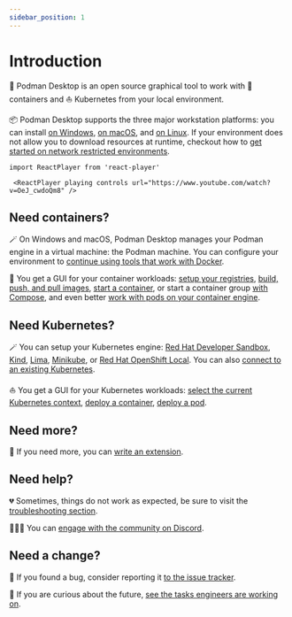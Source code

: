```yaml
---
sidebar_position: 1
---
```


# Introduction

🦭 Podman Desktop is an open source graphical tool to work with 🦭 containers and :sailboat: Kubernetes from your local environment.

📦 Podman Desktop supports the three major workstation platforms: you can install [on Windows](/docs/installation/windows-install), [on macOS](/docs/installation/macos-install), and [on Linux](/docs/installation/linux-install).
If your environment does not allow you to download resources at runtime, checkout how to [get started on network restricted environments](/docs/proxy).

```mdx-code-block
import ReactPlayer from 'react-player'

 <ReactPlayer playing controls url="https://www.youtube.com/watch?v=OeJ_cwdoQm8" />
```

## Need containers?

🪄 On Windows and macOS, Podman Desktop manages your Podman engine in a virtual machine: the Podman machine.
You can configure your environment to [continue using tools that work with Docker](/docs/migrating-from-docker).

🦭 You get a GUI for your container workloads: [setup your registries](/docs/containers/registries), [build, push, and pull images](/docs/containers/images), [start a container](/docs/containers/starting-a-container), or start a container group [with Compose](/docs/compose), and even better [work with pods on your container engine](/docs/containers/creating-a-pod).

## Need Kubernetes?

🪄 You can setup your Kubernetes engine: [Red Hat Developer Sandbox](/docs/openshift/developer-sandbox), [Kind](/docs/kind), [Lima](/docs/lima), [Minikube](/docs/minikube), or [Red Hat OpenShift Local](/docs/openshift/openshift-local).
You can also [connect to an existing Kubernetes](/docs/kubernetes/existing-kubernetes).

⛵ You get a GUI for your Kubernetes workloads: [select the current Kubernetes context](/docs/kubernetes/viewing-and-selecting-current-kubernete-context), [deploy a container](/docs/kubernetes/deploying-a-container-to-kubernetes), [deploy a pod](/docs/kubernetes/deploying-a-pod-to-kubernetes).

## Need more?

🫵 If you need more, you can [write an extension](/docs/extensions).

## Need help?

💔 Sometimes, things do not work as expected, be sure to visit the [troubleshooting section](/docs/troubleshooting).

🧑‍🤝‍🧑 You can [engage with the community on Discord](https://discord.com/invite/x5GzFF6QH4).

## Need a change?

🐛 If you found a bug, consider reporting it [to the issue tracker](https://github.com/containers/podman-desktop/issues/).

🥠 If you are curious about the future, [see the tasks engineers are working on](https://github.com/orgs/containers/projects/4/views/8).
